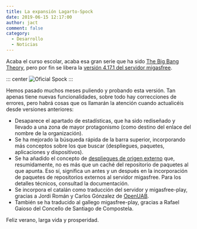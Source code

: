```yaml
---
title: La expansión Lagarto-Spock
date: 2019-06-15 12:17:00
author: jact
comment: false
category:
  - Desarrollo
  - Noticias
---
```


Acaba el curso escolar, acaba esa gran serie que ha sido [The Big Bang Theory](https://www.cbs.com/shows/big_bang_theory/), pero por fin se libera la [versión 4.17.1 del servidor migasfree](https://github.com/migasfree/migasfree/releases/tag/4.17.1).

<!-- more -->

::: center
![Oficial Spock](https://upload.wikimedia.org/wikipedia/commons/thumb/d/d9/Star_Trek_Spock.jpg/796px-Star_Trek_Spock.jpg 'Oficial Spock')
:::

Hemos pasado muchos meses puliendo y probando esta versión. Tan apenas tiene nuevas funcionalidades, sobre todo hay correcciones de errores, pero habrá cosas que os llamarán la atención cuando actualicéis desde versiones anteriores:

- Desaparece el apartado de estadísticas, que ha sido rediseñado y llevado a una zona de mayor protagonismo (como destino del enlace del nombre de la organización).
- Se ha mejorado la búsqueda rápida de la barra superior, incorporando más conceptos sobre los que buscar (despliegues, paquetes, aplicaciones y dispositivos).
- Se ha añadido el concepto de [despliegues de origen externo](https://fun-with-migasfree.readthedocs.io/es/master/part03.html#serverexternalsource) que, resumidamente, no es más que un caché del repositorio de paquetes al que apunta. Eso sí, significa un antes y un después en la incorporación de paquetes de repositorios externos al servidor migasfree. Para los detalles técnicos, consultad la documentación.
- Se incorpora el catalán como traducción del servidor y migasfree-play, gracias a Jordi Román y Carlos Gónzalez de [OpenUAB](https://opl.uab.cat/openuab/).
- También se ha traducido al gallego migasfree-play, gracias a Rafael Gaioso del Concello de Santiago de Compostela.

Feliz verano, larga vida y prosperidad.
